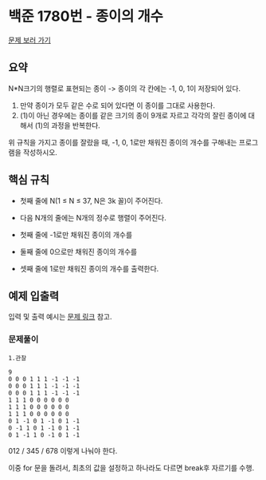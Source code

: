 # 백준 1780번 - 종이의 개수

[문제 보러 가기](https://www.acmicpc.net/problem/1780)

## 요약

N*N크기의 행렬로 표현되는 종이 -> 종이의 각 칸에는 -1, 0, 1이 저장되어 있다.

1. 만약 종이가 모두 같은 수로 되어 있다면 이 종이를 그대로 사용한다.
2. (1)이 아닌 경우에는 종이를 같은 크기의 종이 9개로 자르고 각각의 잘린 종이에 대해서 (1)의 과정을 반복한다.

위 규칙을 가지고 종이를 잘랐을 때, -1, 0, 1로만 채워진 종이의 개수를 구해내는 프로그램을 작성하시오.

## 핵심 규칙

- 첫째 줄에 N(1 ≤ N ≤ 37, N은 3k 꼴)이 주어진다. 
- 다음 N개의 줄에는 N개의 정수로 행렬이 주어진다.

- 첫째 줄에 -1로만 채워진 종이의 개수를
- 둘째 줄에 0으로만 채워진 종이의 개수를
- 셋째 줄에 1로만 채워진 종이의 개수를 출력한다.

## 예제 입출력

입력 및 출력 예시는 [문제 링크](https://www.acmicpc.net/problem/1780) 참고.

### 문제풀이

`1.관찰`

```TEXT
9
0 0 0 1 1 1 -1 -1 -1
0 0 0 1 1 1 -1 -1 -1
0 0 0 1 1 1 -1 -1 -1
1 1 1 0 0 0 0 0 0
1 1 1 0 0 0 0 0 0
1 1 1 0 0 0 0 0 0
0 1 -1 0 1 -1 0 1 -1
0 -1 1 0 1 -1 0 1 -1
0 1 -1 1 0 -1 0 1 -1
```

012 / 345 / 678 이렇게 나눠야 한다.

이중 for 문을 돌려서, 최초의 값을 설정하고 하나라도 다르면 break후 자르기를 수행.